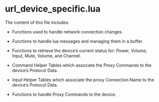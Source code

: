 # url\_device\_specific.lua

The content of this file includes:

- Functions used to handle network connection changes.

- Functions to handle lua messages and managing them in a buffer.

- Functions to retrieve the device’s current status for: Power, Volume, Input, Mute, Volume, and Channel.

- Command Helper Tables which associate the Proxy Commands to the device’s Protocol Data.

- Input Helper Tables which associate the proxy Connection Name to the device’s Protocol Data.

- Functions to handle Proxy Commands to the device.
